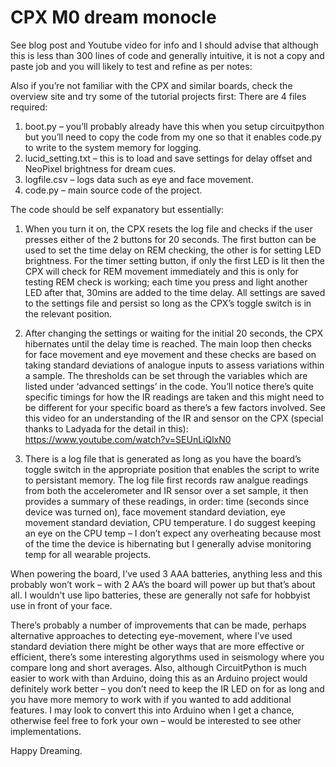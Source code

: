 # CPX M0 dream monocle
See blog post and Youtube video for info and I should advise that although this is less than 300 lines of code and generally intuitive, it is not a copy and paste job and you will likely to test and refine as per notes:


Also if you’re not familiar with the CPX and  similar boards, check the overview site and try some of the tutorial projects first:
There are 4 files required:
1.	boot.py – you’ll probably already have this when you setup circuitpython but you’ll need to copy the code from my one so that it enables code.py to write to the system memory for logging.
2.	lucid_setting.txt – this is to load and save settings for delay offset and NeoPixel brightness for dream cues.
3.	logfile.csv – logs data such as eye and face movement.
4.	code.py – main source code of the project.

The code should be self expanatory but essentially:
1.	When you turn it on, the CPX resets the log file and checks if the user presses either of the 2 buttons for 20 seconds. The first button can be used to set the time delay on REM checking, the other is for setting LED brightness. For the timer setting button, if only the first LED is lit then the CPX will check for REM movement immediately and this is only for testing REM check is working; each time you press and light another LED after that, 30mins are added to the time delay. All settings are saved to the settings file and persist so long as the CPX’s toggle switch is in the relevant position.

2.	After changing the settings or waiting for the initial 20 seconds, the CPX hibernates until the delay time is reached. The main loop then checks for face movement and eye movement and these checks are based on taking standard deviations of analogue inputs to assess variations within a sample. The thresholds can be set through the variables which are listed under ‘advanced settings’ in the code. You’ll notice there’s quite specific timings for how the IR readings are taken and this might need to be different for your specific board as there’s a few factors involved. See this video for an understanding of the IR and sensor on the CPX (special thanks to Ladyada for the detail in this):
https://www.youtube.com/watch?v=SEUnLiQlxN0

3.	There is a log file that is generated as long as you have the board’s toggle switch in the appropriate position that enables the script to write to persistant memory. The log file first records raw analgue readings from both the accelerometer and IR sensor over a set sample, it then provides a summary of these readings, in order: time (seconds since device was turned on),  face movement standard deviation, eye movement standard deviation, CPU temperature. I do suggest keeping an eye on the CPU temp – I don’t expect any overheating because most of the time the device is hibernating but I generally advise monitoring temp for all wearable projects.

When powering the board, I’ve used 3 AAA batteries, anything less and this probably won’t work – with 2 AA’s the board will power up but that’s about all. I wouldn't use lipo batteries, these are generally not safe for hobbyist use in front of your face.

There’s probably a number of improvements that can be made, perhaps alternative approaches to detecting eye-movement, where I’ve used standard deviation there might be other ways that are more effective or efficient, there’s some interesting algorythms used in seismology where you compare long and short averages. Also, although CircuitPython is much easier to work with than Arduino, doing this as an Arduino project would definitely work better – you don’t need to keep the IR LED on for as long and you have more memory to work with if you wanted to add additional features. I may look to convert this into Arduino when I get a chance, otherwise feel free to fork your own – would be interested to see other implementations.

Happy Dreaming.

